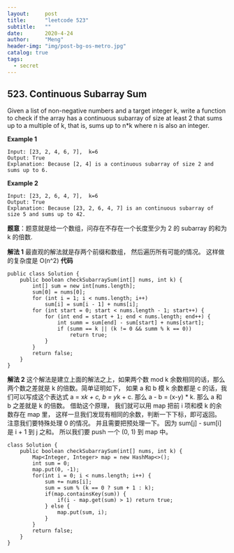 ```yaml
---
layout:     post
title:      "leetcode 523"
subtitle:   ""
date:       2020-4-24
author:     "Meng"
header-img: "img/post-bg-os-metro.jpg"
catalog: true
tags:
  - secret
---
```


## 523. Continuous Subarray Sum

Given a list of non-negative numbers and a target integer k, write a function to check if the array has a continuous subarray of size at least 2 that sums up to a multiple of k, that is, sums up to n*k where n is also an integer.

**Example 1**
```
Input: [23, 2, 4, 6, 7],  k=6
Output: True
Explanation: Because [2, 4] is a continuous subarray of size 2 and sums up to 6.
```

**Example 2**
```
Input: [23, 2, 6, 4, 7],  k=6
Output: True
Explanation: Because [23, 2, 6, 4, 7] is an continuous subarray of size 5 and sums up to 42.
```

**题意**：题意就是给一个数组，问存在不存在一个长度至少为 2 的 subarray 的和为 k 的倍数.  

**解法 1** 最直观的解法就是存两个前缀和数组， 然后遍历所有可能的情况。 这样做的复杂度是 O(n^2)
**代码**
```
public class Solution {
    public boolean checkSubarraySum(int[] nums, int k) {
        int[] sum = new int[nums.length];
        sum[0] = nums[0];
        for (int i = 1; i < nums.length; i++)
            sum[i] = sum[i - 1] + nums[i];
        for (int start = 0; start < nums.length - 1; start++) {
            for (int end = start + 1; end < nums.length; end++) {
                int summ = sum[end] - sum[start] + nums[start];
                if (summ == k || (k != 0 && summ % k == 0))
                    return true;
            }
        }
        return false;
    }
}
```

**解法 2** 这个解法是建立上面的解法之上，如果两个数 mod k 余数相同的话，那么两个数之差就是 k 的倍数。简单证明如下， 如果 a 和 b 模 k 余数都是 c 的话，我们可以写成这个表达式 a = x*k + c, b = y*k + c. 那么 a - b = (x-y) * k. 那么 a 和 b 之差就是 k 的倍数。 借助这个原理， 我们就可以用 map 把前 i 项和模 k 的余数存在 map 里， 这样一旦我们发现有相同的余数，判断一下下标，即可返回。 注意我们要特殊处理 0 的情况。 并且需要把预处理一下。 因为 sum[j] - sum[i] 是 i + 1 到 j 之和。 所以我们要 push 一个 (0, 1) 到 map 中。

```
class Solution {
    public boolean checkSubarraySum(int[] nums, int k) {
        Map<Integer, Integer> map = new HashMap<>();
        int sum = 0;
        map.put(0, -1);
        for(int i = 0; i < nums.length; i++) {
            sum += nums[i];
            sum = sum % (k == 0 ? sum + 1 : k);
            if(map.containsKey(sum)) {
                if(i - map.get(sum) > 1) return true;
            } else {
                map.put(sum, i);
            }
        }
        return false;
    }
}
```

